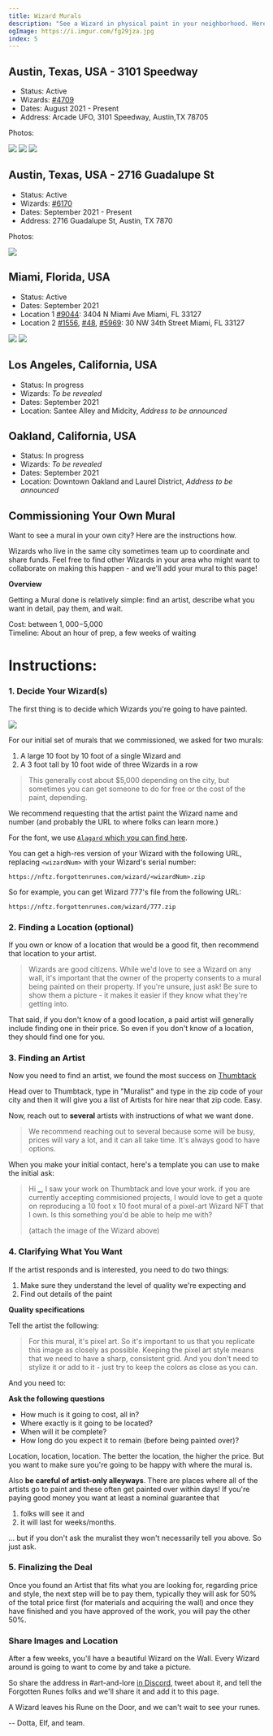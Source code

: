 ```yaml
---
title: Wizard Murals
description: "See a Wizard in physical paint in your neighborhood. Here's a list of murals that exist or have existed and instructions on how to commission your own"
ogImage: https://i.imgur.com/fg29jza.jpg
index: 5
---
```


## Austin, Texas, USA - 3101 Speedway

- Status: Active
- Wizards: [#4709](https://opensea.io/assets/0x521f9c7505005cfa19a8e5786a9c3c9c9f5e6f42/4709)
- Dates: August 2021 - Present
- Address: Arcade UFO, 3101 Speedway, Austin,TX 78705

Photos:

![](https://i.imgur.com/fg29jza.jpg)
![](https://i.imgur.com/xVPav6m.jpg)
![](https://i.imgur.com/fBYzhXN.jpg)

## Austin, Texas, USA - 2716 Guadalupe St

- Status: Active
- Wizards: [#6170](https://opensea.io/assets/0x521f9c7505005cfa19a8e5786a9c3c9c9f5e6f42/6170)
- Dates: September 2021 - Present
- Address: 2716 Guadalupe St, Austin, TX 7870

Photos:

![](https://i.imgur.com/q0R3j8h.jpg)


## Miami, Florida, USA

- Status: Active
- Dates: September 2021
- Location 1 [#9044](https://opensea.io/assets/0x521f9c7505005cfa19a8e5786a9c3c9c9f5e6f42/9044): 3404 N Miami Ave Miami, FL 33127
- Location 2 [#1556](https://opensea.io/assets/0x521f9c7505005cfa19a8e5786a9c3c9c9f5e6f42/1556), [#48](https://opensea.io/assets/0x521f9c7505005cfa19a8e5786a9c3c9c9f5e6f42/48), [#5969](https://opensea.io/assets/0x521f9c7505005cfa19a8e5786a9c3c9c9f5e6f42/5969): 30 NW 34th Street Miami, FL 33127

![](https://i.imgur.com/SfsuVoN.jpg)
![](https://i.imgur.com/5bWOID0.jpg)

## Los Angeles, California, USA

- Status: In progress
- Wizards: _To be revealed_
- Dates: September 2021
- Location: Santee Alley and Midcity, _Address to be announced_

## Oakland, California, USA

- Status: In progress
- Wizards: _To be revealed_
- Dates: September 2021
- Location: Downtown Oakland and Laurel District, _Address to be announced_

## Commissioning Your Own Mural

Want to see a mural in your own city? Here are the instructions how.

Wizards who live in the same city sometimes team up to coordinate and share funds. Feel free to find other Wizards in your area who might want to collaborate on making this happen - and we'll add your mural to this page!

**Overview**

Getting a Mural done is relatively simple: find an artist, describe what you want in detail, pay them, and wait.

Cost: between $1,000-$5,000  
Timeline: About an hour of prep, a few weeks of waiting

# Instructions:

### 1. Decide Your Wizard(s)

The first thing is to decide which Wizards you're going to have painted.

![](https://i.imgur.com/jThTIeG.png)

For our initial set of murals that we commissioned, we asked for two murals:

1. A large 10 foot by 10 foot of a single Wizard and
2. A 3 foot tall by 10 foot wide of three Wizards in a row

> This generally cost about $5,000 depending on the city, but sometimes you can get someone to do for free or the cost of the paint, depending.

We recommend requesting that the artist paint the Wizard name and number (and probably the URL to where folks can learn more.)

For the font, we use [`Alagard` which you can find here](https://www.dafont.com/alagard.font).

You can get a high-res version of your Wizard with the following URL, replacing `<wizardNum>` with your Wizard's serial number:

`https://nftz.forgottenrunes.com/wizard/<wizardNum>.zip`

So for example, you can get Wizard 777's file from the following URL:

`https://nftz.forgottenrunes.com/wizard/777.zip`

### 2. Finding a Location (optional)

If you own or know of a location that would be a good fit, then recommend that location to your artist.

> Wizards are good citizens. While we'd love to see a Wizard on any wall, it's important that the owner of the property consents to a mural being painted on their property. If you're unsure, just ask! Be sure to show them a picture - it makes it easier if they know what they're getting into.

That said, if you don't know of a good location, a paid artist will generally include finding one in their price. So even if you don't know of a location, they should find one for you.

### 3. Finding an Artist

Now you need to find an artist, we found the most success on [Thumbtack](https://www.thumbtack.com/)

Head over to Thumbtack, type in "Muralist" and type in the zip code of your city and then it will give you a list of Artists for hire near that zip code. Easy.

Now, reach out to **several** artists with instructions of what we want done.

> We recommend reaching out to several because some will be busy, prices will vary a lot, and it can all take time. It's always good to have options.

When you make your initial contact, here's a template you can use to make the initial ask:

> Hi **\_**, I saw your work on Thumbtack and love your work. if you are currently accepting commisioned projects, I would love to get a quote on reproducing a 10 foot x 10 foot mural of a pixel-art Wizard NFT that I own. Is this something you'd be able to help me with?
>
> (attach the image of the Wizard above)

### 4. Clarifying What You Want

If the artist responds and is interested, you need to do two things:

1. Make sure they understand the level of quality we're expecting and
2. Find out details of the paint

**Quality specifications**

Tell the artist the following:

> For this mural, it's pixel art. So it's important to us that you replicate this image as closely as possible. Keeping the pixel art style means that we need to have a sharp, consistent grid. And you don't need to stylize it or add to it - just try to keep the colors as close as you can.

And you need to:

**Ask the following questions**

- How much is it going to cost, all in?
- Where exactly is it going to be located?
- When will it be complete?
- How long do you expect it to remain (before being painted over)?

Location, location, location. The better the location, the higher the price. But you want to make sure you're going to be happy with where the mural is.

Also **be careful of artist-only alleyways**. There are places where all of the artists go to paint and these often get painted over within days! If you're paying good money you want at least a nominal guarantee that

1. folks will see it and
2. it will last for weeks/months.

... but if you don't ask the muralist they won't necessarily tell you above. So just ask.

### 5. Finalizing the Deal

Once you found an Artist that fits what you are looking for, regarding price and style, the next step will be to pay them, typically they will ask for 50% of the total price first (for materials and acquiring the wall) and once they have finished and you have approved of the work, you will pay the other 50%.

### Share Images and Location

After a few weeks, you'll have a beautiful Wizard on the Wall. Every Wizard around is going to want to come by and take a picture.

So share the address in #art-and-lore [in Discord](https://discord.gg/forgottenrunes), tweet about it, and tell the Forgotten Runes folks and we'll share it and add it to this page.

A Wizard leaves his Rune on the Door, and we can't wait to see your runes.

-- Dotta, Elf, and team.
